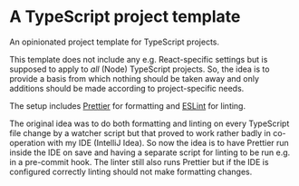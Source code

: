 # A TypeScript project template

An opinionated project template for TypeScript projects.

This template does not include any e.g. React-specific settings but is supposed to apply to _all_ (Node) TypeScript projects. So, the idea is to provide a basis from which nothing should be taken away and only additions should be made according to project-specific needs.     

The setup includes [Prettier](https://prettier.io) for formatting and [ESLint](https://eslint.org) for linting.

The original idea was to do both formatting and linting on every TypeScript file change by a watcher script but that proved to work rather badly in co-operation with my IDE (IntelliJ Idea). So now the idea is to have Prettier run inside the IDE on save and having a separate script for linting to be run e.g. in a pre-commit hook. The linter still also runs Prettier but if the IDE is configured correctly linting should not make formatting changes. 
